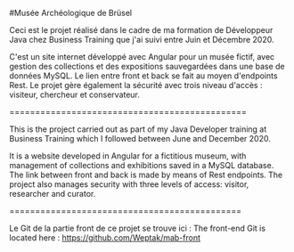 #Musée Archéologique de Brüsel

Ceci est le projet réalisé dans le cadre de ma formation de Développeur Java chez Business Training que j'ai suivi entre Juin et Décembre 2020.

C'est un site internet développé avec Angular pour un musée fictif, avec gestion des collections et des expositions sauvegardées dans une base de données MySQL. Le lien entre front et back se fait au moyen d'endpoints Rest. Le projet gère également la sécurité avec trois niveau d'accès : visiteur, chercheur et conservateur.

==============================================

This is the project carried out as part of my Java Developer training at Business Training which I followed between June and December 2020.

It is a website developed in Angular for a fictitious museum, with management of collections and exhibitions saved in a MySQL database. The link between front and back is made by means of Rest endpoints. The project also manages security with three levels of access: visitor, researcher and curator.

=============================================

Le Git de la partie front de ce projet se trouve ici :
The front-end Git is located here :
https://github.com/Weptak/mab-front
